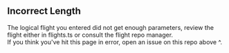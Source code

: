 ## Incorrect Length
The logical flight you entered did not get enough parameters, review the flight either in flights.ts or consult the flight repo manager.  
If you think you've hit this page in error, open an issue on this repo above ^.